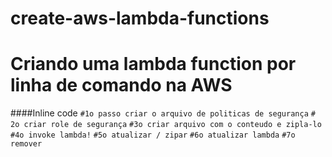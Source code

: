 # create-aws-lambda-functions
# Criando uma lambda function por linha de comando na AWS

####Inline code
`#1o passo criar o arquivo de politicas de segurança`
`# 2o criar role de segurança`
`#3o criar arquivo com o conteudo e zipla-lo`
`#4o invoke lambda!`
`#5o atualizar / zipar`
`#6o atualizar lambda`
`#7o remover`
